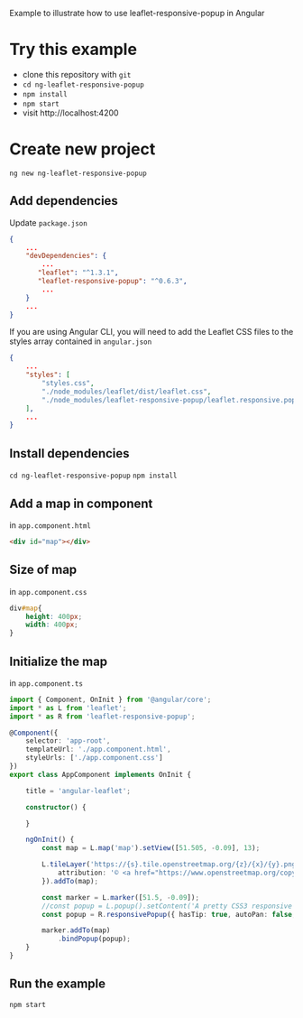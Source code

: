 Example to illustrate how to use leaflet-responsive-popup in Angular

# Try this example
  * clone this repository with `git`
  * `cd ng-leaflet-responsive-popup`
  * `npm install`
  * `npm start`
  * visit http://localhost:4200

# Create new project

`ng new ng-leaflet-responsive-popup`

## Add dependencies

Update ```package.json```

```json
{
    ...
    "devDependencies": {
        ...
       "leaflet": "^1.3.1",
       "leaflet-responsive-popup": "^0.6.3",
        ...
    }
    ...
}
```

If you are using Angular CLI, you will need to add the Leaflet CSS files to the styles array contained in ```angular.json```

```json
{
    ...
    "styles": [
        "styles.css",
        "./node_modules/leaflet/dist/leaflet.css",
        "./node_modules/leaflet-responsive-popup/leaflet.responsive.popup.css"
    ],
    ...
}
```

## Install dependencies

`cd ng-leaflet-responsive-popup`
`npm install`

## Add a map in component

in ```app.component.html```

```html
<div id="map"></div>
```

## Size of map

in ```app.component.css```

```css
div#map{
    height: 400px;
    width: 400px;
}
```

## Initialize the map

in ```app.component.ts```

```typescript
import { Component, OnInit } from '@angular/core';
import * as L from 'leaflet';
import * as R from 'leaflet-responsive-popup';

@Component({
    selector: 'app-root',
    templateUrl: './app.component.html',
    styleUrls: ['./app.component.css']
})
export class AppComponent implements OnInit {

    title = 'angular-leaflet';

    constructor() {

    }

    ngOnInit() {
        const map = L.map('map').setView([51.505, -0.09], 13);

        L.tileLayer('https://{s}.tile.openstreetmap.org/{z}/{x}/{y}.png', {
            attribution: '© <a href="https://www.openstreetmap.org/copyright">OpenStreetMap</a> contributors'
        }).addTo(map);

        const marker = L.marker([51.5, -0.09]);
        //const popup = L.popup().setContent('A pretty CSS3 responsive popup.<br> Easily customizable.');
        const popup = R.responsivePopup({ hasTip: true, autoPan: false, offset: [15, 20]}).setContent('A pretty CSS3 responsive popup.<br> Easily customizable.');

        marker.addTo(map)
            .bindPopup(popup);
    }
}
```

## Run the example

`npm start`

